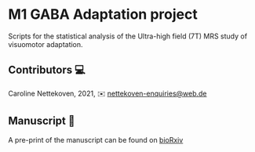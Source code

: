 # M1 GABA Adaptation project
Scripts for the statistical analysis of the Ultra-high field (7T) MRS study of visuomotor adaptation.

## Contributors 💻
Caroline Nettekoven, 2021, ✉️ nettekoven-enquiries@web.de

## Manuscript 📖
A pre-print of the manuscript can be found on [bioRxiv](https://doi.org/10.1101/2020.12.22.423981)

<!-- ## Talks 📈
For a presentation of the results, please see this talk recording from MLMC 2020 [video](https://youtu.be/neCyO5tN754?t=8816) -->
